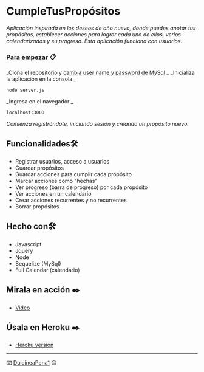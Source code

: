 # CumpleTusPropósitos

_Aplicación inspirada en los deseos de año nuevo, donde puedes anotar tus propósitos, establecer acciones para lograr cada uno de ellos, verlos calendarizados y su progreso. Esta aplicación funciona con usuarios._

### Para empezar 📋

_Clona el repositorio y [cambia user name y password de MySql](config/config.json) _
_Inicializa la aplicación en la consola _

```
node server.js
```
_Ingresa en el navegador _

```
localhost:3000
```
_Comienza registrándote, iniciando sesión y creando un propósito nuevo._

## Funcionalidades🛠️

* Registrar usuarios, acceso a usuarios
* Guardar propósitos
* Guardar acciones para cumplir cada propósito
* Marcar acciones como "hechas"
* Ver progreso (barra de progreso) por cada propósito
* Ver acciones en un calendario
* Crear acciones recurrentes y no recurrentes
* Borrar propósitos

## Hecho con🛠️

* Javascript
* Jquery
* Node
* Sequelize (MySql)
* Full Calendar (calendario)

## Mirala en acción ✒️

* [Video](https://drive.google.com/file/d/1ppj70HQbpwxhi3754Bek8iYmUZAhOX5E/view)

## Úsala en Heroku ✒️

* [Heroku version]()

---
⌨️ [DulcineaPena1](https://github.com/dulcineapena1) 😊

